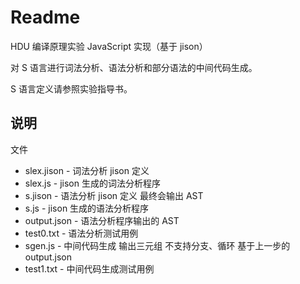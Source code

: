 # Readme

HDU 编译原理实验 JavaScript 实现（基于 jison）

对 S 语言进行词法分析、语法分析和部分语法的中间代码生成。

S 语言定义请参照实验指导书。

## 说明

文件

* slex.jison - 词法分析 jison 定义
* slex.js - jison 生成的词法分析程序
* s.jison - 语法分析 jison 定义 最终会输出 AST
* s.js - jison 生成的语法分析程序
* output.json - 语法分析程序输出的 AST
* test0.txt - 语法分析测试用例
* sgen.js - 中间代码生成 输出三元组 不支持分支、循环 基于上一步的 output.json
* test1.txt - 中间代码生成测试用例